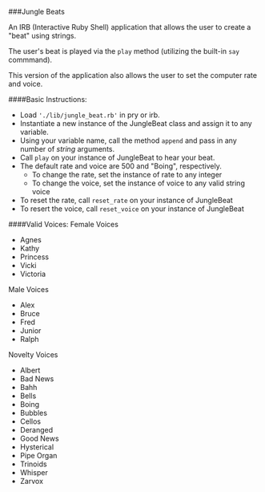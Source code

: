 ###Jungle Beats

An IRB (Interactive Ruby Shell) application that allows the user to create a "beat" using strings.

The user's beat is played via the `play` method (utilizing the built-in `say` commmand).

This version of the application also allows the user to set the computer rate and voice.

####Basic Instructions:
* Load `'./lib/jungle_beat.rb'` in pry or irb.
* Instantiate a new instance of the JungleBeat class and assign it to any variable.
* Using your variable name, call the method `append` and pass in any number of _string_ arguments.
* Call `play` on your instance of JungleBeat to hear your beat.
* The default rate and voice are 500 and "Boing", respectively.
  * To change the rate, set the instance of rate to any integer
  * To change the voice, set the instance of voice to any valid string voice
* To reset the rate, call `reset_rate` on your instance of JungleBeat
* To resert the voice, call `reset_voice` on your instance of JungleBeat

####Valid Voices:
Female Voices
- Agnes
- Kathy
- Princess
- Vicki
- Victoria

Male Voices
- Alex
- Bruce
- Fred
- Junior
- Ralph

Novelty Voices
- Albert
- Bad News
- Bahh
- Bells
- Boing
- Bubbles
- Cellos
- Deranged
- Good News
- Hysterical
- Pipe Organ
- Trinoids
- Whisper
- Zarvox
